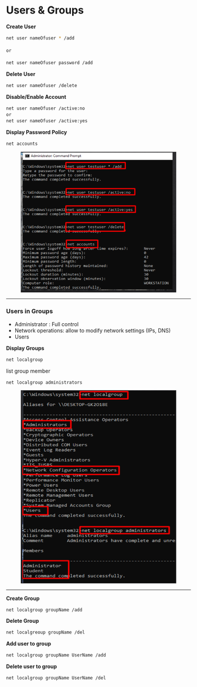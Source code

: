 # Users & Groups

**Create User**

```bash
net user nameOfuser * /add

or

net user nameOfuser password /add
```

**Delete User**

```bash
net user nameOfuser /delete
```

**Disable/Enable Account**

```bash
net user nameOfuser /active:no
or
net user nameOfuser /active:yes
```

**Display Password Policy**

```bash
net accounts
```

<figure><img src="../../../.gitbook/assets/image 3 (1) (1).png" alt=""><figcaption></figcaption></figure>

***

### **Users in Groups**

* Administrator : Full control
* Network operations: allow to modify network settings (IPs, DNS)
* Users

**Display Groups**

```bash
net localgroup
```

list group member

```bash
net localgroup administrators
```

<figure><img src="../../../.gitbook/assets/image 4 (3).png" alt=""><figcaption></figcaption></figure>

***

**Create Group**

```bash
net localgroup groupName /add
```

**Delete Group**

```bash
net localgreoup groupName /del
```

**Add user to group**

```bash
net localgroup groupName UserName /add
```

**Delete user to group**

```bash
net localgroup groupName UserName /del
```
